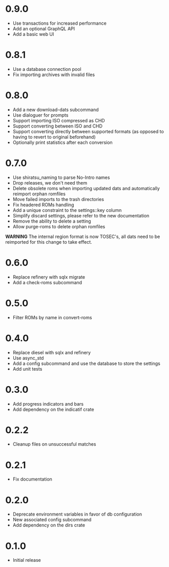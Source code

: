 # 0.9.0
* Use transactions for increased performance
* Add an optional GraphQL API
* Add a basic web UI

# 0.8.1
* Use a database connection pool
* Fix importing archives with invalid files

# 0.8.0
* Add a new download-dats subcommand
* Use dialoguer for prompts
* Support importing ISO compressed as CHD
* Support converting between ISO and CHD
* Support converting directly between supported formats (as opposed to having to revert to original beforehand)
* Optionally print statistics after each conversion

# 0.7.0
* Use shiratsu_naming to parse No-Intro names
* Drop releases, we don't need them
* Delete obsolete roms when importing updated dats and automatically reimport orphan romfiles
* Move failed imports to the trash directories
* Fix headered ROMs handling
* Add a unique constraint to the settings::key column
* Simplify discard settings, please refer to the new documentation
* Remove the ability to delete a setting
* Allow purge-roms to delete orphan romfiles

**WARNING** The internal region format is now TOSEC's, all dats need to be reimported for this change to take effect.

# 0.6.0
* Replace refinery with sqlx migrate
* Add a check-roms subcommand

# 0.5.0
* Filter ROMs by name in convert-roms

# 0.4.0
* Replace diesel with sqlx and refinery
* Use async_std
* Add a config subcommand and use the database to store the settings
* Add unit tests

# 0.3.0
* Add progress indicators and bars
* Add dependency on the indicatif crate

# 0.2.2
* Cleanup files on unsuccessful matches

# 0.2.1
* Fix documentation

# 0.2.0
* Deprecate environment variables in favor of db configuration
* New associated config subcommand
* Add dependency on the dirs crate

# 0.1.0
* Initial release